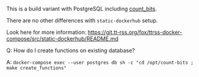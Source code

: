 This is a build variant with PostgreSQL including [count_bits](https://github.com/sldab/count-bits). 

There are no other differences with `static-dockerhub` setup.

Look here for more information: https://git.tt-rss.org/fox/ttrss-docker-compose/src/static-dockerhub/README.md

Q: How do I create functions on existing database?

A: `docker-compose exec --user postgres db sh -c "cd /opt/count-bits ; make create_functions"`
